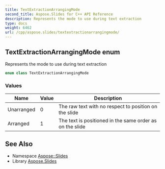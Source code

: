 ```yaml
---
title: TextExtractionArrangingMode
second_title: Aspose.Slides for C++ API Reference
description: Represents the mode to use during text extraction
type: docs
weight: 6462
url: /cpp/aspose.slides/textextractionarrangingmode/
---
```

## TextExtractionArrangingMode enum


Represents the mode to use during text extraction

```cpp
enum class TextExtractionArrangingMode
```

### Values

| Name | Value | Description |
| --- | --- | --- |
| Unarranged | 0 | The raw text with no respect to position on the slide |
| Arranged | 1 | The text is positioned in the same order as on the slide |

## See Also

* Namespace [Aspose::Slides](../)
* Library [Aspose.Slides](../../)